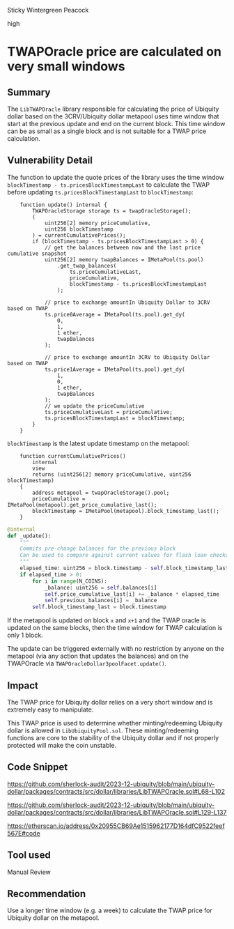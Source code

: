 Sticky Wintergreen Peacock

high

# TWAPOracle price are calculated on very small windows

## Summary

The `LibTWAPOracle` library responsible for calculating the price of Ubiquity dollar based on the 3CRV/Ubiquity dollar metapool uses time window that start at the previous update and end on the current block. This time window can be as small as a single block and is not suitable for a TWAP price calculation.

## Vulnerability Detail

The function to update the quote prices of the library uses the time window `blockTimestamp - ts.pricesBlockTimestampLast` to calculate the TWAP before updating `ts.pricesBlockTimestampLast` to `blockTimestamp`:

```solidity
    function update() internal {
        TWAPOracleStorage storage ts = twapOracleStorage();
        (
            uint256[2] memory priceCumulative,
            uint256 blockTimestamp
        ) = currentCumulativePrices();
        if (blockTimestamp - ts.pricesBlockTimestampLast > 0) {
            // get the balances between now and the last price cumulative snapshot
            uint256[2] memory twapBalances = IMetaPool(ts.pool)
                .get_twap_balances(
                    ts.priceCumulativeLast,
                    priceCumulative,
                    blockTimestamp - ts.pricesBlockTimestampLast
                );

            // price to exchange amountIn Ubiquity Dollar to 3CRV based on TWAP
            ts.price0Average = IMetaPool(ts.pool).get_dy(
                0,
                1,
                1 ether,
                twapBalances
            );

            // price to exchange amountIn 3CRV to Ubiquity Dollar based on TWAP
            ts.price1Average = IMetaPool(ts.pool).get_dy(
                1,
                0,
                1 ether,
                twapBalances
            );
            // we update the priceCumulative
            ts.priceCumulativeLast = priceCumulative;
            ts.pricesBlockTimestampLast = blockTimestamp;
        }
    }
```

`blockTimestamp` is the latest update timestamp on the metapool:

```solidity
    function currentCumulativePrices()
        internal
        view
        returns (uint256[2] memory priceCumulative, uint256 blockTimestamp)
    {
        address metapool = twapOracleStorage().pool;
        priceCumulative = IMetaPool(metapool).get_price_cumulative_last();
        blockTimestamp = IMetaPool(metapool).block_timestamp_last();
    }
```

```python
@internal
def _update():
    """
    Commits pre-change balances for the previous block
    Can be used to compare against current values for flash loan checks
    """
    elapsed_time: uint256 = block.timestamp - self.block_timestamp_last
    if elapsed_time > 0:
        for i in range(N_COINS):
            _balance: uint256 = self.balances[i]
            self.price_cumulative_last[i] += _balance * elapsed_time
            self.previous_balances[i] = _balance
        self.block_timestamp_last = block.timestamp
```

If the metapool is updated on block `x` and `x+1` and the TWAP oracle is updated on the same blocks, then the time window for TWAP calculation is only 1 block.

The update can be triggered externally with no restriction by anyone on the metapool (via any action that updates the balances) and on the TWAPOracle via `TWAPOracleDollar3poolFacet.update()`.

## Impact

The TWAP price for Ubiquity dollar relies on a very short window and is extremely easy to manipulate.

This TWAP price is used to determine whether minting/redeeming Ubiquity dollar is allowed in `LibUbiquityPool.sol`. These minting/redeeming functions are core to the stability of the Ubiquity dollar and if not properly protected will make the coin unstable.

## Code Snippet

https://github.com/sherlock-audit/2023-12-ubiquity/blob/main/ubiquity-dollar/packages/contracts/src/dollar/libraries/LibTWAPOracle.sol#L68-L102

https://github.com/sherlock-audit/2023-12-ubiquity/blob/main/ubiquity-dollar/packages/contracts/src/dollar/libraries/LibTWAPOracle.sol#L129-L137

https://etherscan.io/address/0x20955CB69Ae1515962177D164dfC9522feef567E#code

## Tool used

Manual Review

## Recommendation

Use a longer time window (e.g. a week) to calculate the TWAP price for Ubiquity dollar on the metapool.